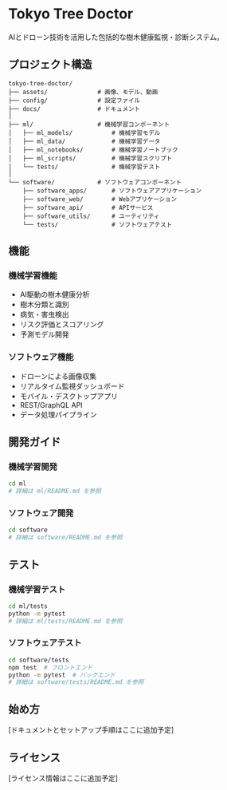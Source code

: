 # Tokyo Tree Doctor

AIとドローン技術を活用した包括的な樹木健康監視・診断システム。

## プロジェクト構造

```
tokyo-tree-doctor/
├── assets/              # 画像、モデル、動画
├── config/              # 設定ファイル
├── docs/                # ドキュメント
│
├── ml/                  # 機械学習コンポーネント
│   ├── ml_models/           # 機械学習モデル
│   ├── ml_data/             # 機械学習データ
│   ├── ml_notebooks/        # 機械学習ノートブック
│   ├── ml_scripts/          # 機械学習スクリプト
│   └── tests/               # 機械学習テスト
│
└── software/            # ソフトウェアコンポーネント
    ├── software_apps/       # ソフトウェアアプリケーション
    ├── software_web/        # Webアプリケーション
    ├── software_api/        # APIサービス
    ├── software_utils/      # ユーティリティ
    └── tests/               # ソフトウェアテスト
```

## 機能

### 機械学習機能
- AI駆動の樹木健康分析
- 樹木分類と識別
- 病気・害虫検出
- リスク評価とスコアリング
- 予測モデル開発

### ソフトウェア機能
- ドローンによる画像収集
- リアルタイム監視ダッシュボード
- モバイル・デスクトップアプリ
- REST/GraphQL API
- データ処理パイプライン

## 開発ガイド

### 機械学習開発
```bash
cd ml
# 詳細は ml/README.md を参照
```

### ソフトウェア開発
```bash
cd software
# 詳細は software/README.md を参照
```

## テスト

### 機械学習テスト
```bash
cd ml/tests
python -m pytest
# 詳細は ml/tests/README.md を参照
```

### ソフトウェアテスト
```bash
cd software/tests
npm test  # フロントエンド
python -m pytest  # バックエンド
# 詳細は software/tests/README.md を参照
```

## 始め方

[ドキュメントとセットアップ手順はここに追加予定]

## ライセンス

[ライセンス情報はここに追加予定] 